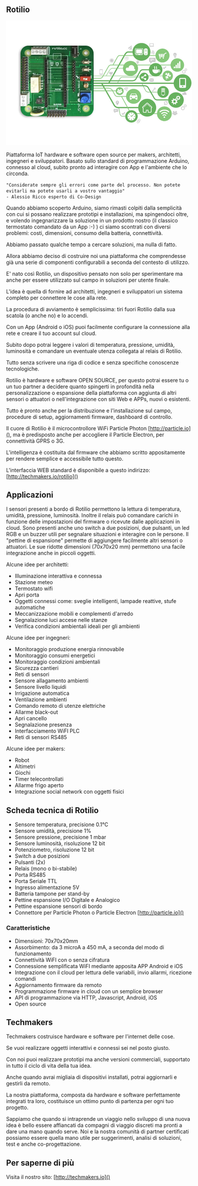 ## Rotilio

![Rotilio, piattaforma IoT hw e sw open source](./images/tm_rotilio.jpg "Rotilio")

Piattaforma IoT hardware e software open source per makers, architetti, ingegneri e sviluppatori.
Basato sullo standard di programmazione Arduino, connesso al cloud, subito pronto ad interagire con App e l'ambiente che lo circonda.

```
"Considerate sempre gli errori come parte del processo. Non potete evitarli ma potete usarli a vostro vantaggio" 
- Alessio Ricco esperto di Co-Design
```

Quando abbiamo scoperto Arduino, siamo rimasti colpiti dalla semplicità con cui si possano realizzare prototipi e installazioni, ma spingendoci oltre, e volendo ingegnarizzare la soluzione in un prodotto nostro (il classico termostato comandato da un App :-) )  ci siamo scontrati con diversi problemi: costi, dimensioni, consumo della batteria, connettività.

Abbiamo passato qualche tempo a cercare soluzioni, ma nulla di fatto.

Allora abbiamo deciso di costruire noi una piattaforma che comprendesse già una serie di componenti configurabili a seconda del contesto di utilizzo.

E' nato così Rotilio, un dispositivo pensato non solo per sperimentare ma anche per essere utilizzato sul campo in soluzioni per utente finale.

L'idea è quella di fornire ad architetti, ingegneri e sviluppatori un sistema completo per connettere le cose alla rete.

La procedura di avviamento è semplicissima: tiri fuori Rotilio dalla sua scatola (o anche no) e lo accendi.

Con un App (Android o iOS) puoi facilmente configurare la connessione alla rete e creare il tuo account sul cloud.

Subito dopo potrai leggere i valori di temperatura, pressione, umidità, luminosità e comandare un eventuale utenza collegata al relais di Rotilio.

Tutto senza scrivere una riga di codice e senza specifiche conoscenze tecnologiche.

Rotilio è hardware e software OPEN SOURCE, per questo potrai essere tu o un tuo partner a decidere quanto spingerti in profondità nella personalizzazione o espansione della piattaforma con aggiunta di altri sensori o attuatori o nell'integrazione con siti Web e APPs, nuovi o esistenti.

Tutto è pronto anche per la distribuzione e l'installazione sul campo, procedure di setup, aggiornamenti firmware, dashboard di controllo.

Il cuore di Rotilio è il microcontrollore WiFi Particle Photon [http://particle.io](), ma è predisposto anche per accogliere il Particle Electron, per connettività GPRS o 3G.

L'intelligenza è costituita dal firmware che abbiamo scritto appositamente per rendere semplice e accessibile tutto questo.

L'interfaccia WEB standard è disponibile a questo indirizzo: [http://techmakers.io/rotilio]()

## Applicazioni

I sensori presenti a bordo di Rotilio permettono la lettura di temperatura, umidità, pressione, luminosità. Inoltre il relais può comandare carichi in funzione delle impostazioni del firmware o ricevute dalle applicazioni in cloud.
Sono presenti anche uno switch a due posizioni, due pulsanti, un led RGB e un buzzer utili per segnalare situazioni e interagire con le persone.
Il "pettine di espansione" permette di aggiungere facilmente altri sensori o attuatori.
Le sue ridotte dimensioni (70x70x20 mm) permettono una facile integrazione anche in piccoli oggetti.


Alcune idee per architetti:

- Illuminazione interattiva e connessa
- Stazione meteo
- Termostato wifi
- Apri porta
- Oggetti connessi come: sveglie intelligenti, lampade reattive, stufe automatiche
- Meccanizzazione mobili e complementi d'arredo
- Segnalazione luci accese nelle stanze
- Verifica condizioni ambientali ideali per gli ambienti

Alcune idee per ingegneri:

- Monitoraggio produzione energia rinnovabile
- Monitoraggio consumi energetici
- Monitoraggio condizioni ambientali
- Sicurezza cantieri
- Reti di sensori
- Sensore allagamento ambienti
- Sensore livello liquidi
- Irrigazione automatica
- Ventilazione ambienti
- Comando remoto di utenze elettriche
- Allarme black-out
- Apri cancello
- Segnalazione presenza
- Interfacciamento WiFI PLC
- Reti di sensori RS485

Alcune idee per makers:

- Robot
- Altimetri
- Giochi
- Timer telecontrollati
- Allarme frigo aperto
- Integrazione social network con oggetti fisici


## Scheda tecnica di Rotilio

- Sensore temperatura, precisione 0.1°C
- Sensore umidità, precisione 1%
- Sensore pressione,  precisione 1 mbar
- Sensore luminosità, risoluzione 12 bit
- Potenziometro, risoluzione 12 bit
- Switch a due posizioni
- Pulsanti (2x)
- Relais (mono o bi-stabile)
- Porta RS485
- Porta Seriale TTL
- Ingresso alimentazione 5V
- Batteria tampone per stand-by
- Pettine espansione I/O Digitale e Analogico
- Pettine espansione sensori di bordo
- Connettore per Particle Photon o Particle Electron [http://particle.io]()

### Caratteristiche

- Dimensioni: 70x70x20mm
- Assorbimento: da 3 microA a 450 mA, a seconda del modo di funzionamento
- Connettività WiFI con o senza cifratura
- Connessione semplificata WiFI mediante apposita APP Android e iOS
- Integrazione con il cloud per lettura delle variabili, invio allarmi, ricezione comandi
- Aggiornamento firmware da remoto
- Programmazione firmware in cloud con un semplice browser
- API di programmazione via HTTP, Javascript, Android, iOS
- Open source

## Techmakers

Techmakers costruisce hardware e software per l'internet delle cose.

Se vuoi realizzare oggetti interattivi e connessi sei nel posto giusto.

Con noi puoi realizzare prototipi ma anche versioni commerciali, supportato in tutto il ciclo di vita della tua idea. 

Anche quando avrai migliaia di dispositivi installati, potrai aggiornarli e gestirli da remoto.

La nostra piattaforma, composta da hardware e software perfettamente integrati tra loro, costituisce un ottimo punto di partenza per ogni tuo progetto. 

Sappiamo che quando si intraprende un viaggio nello sviluppo di una nuova idea è bello essere affiancati da compagni di viaggio discreti ma pronti a dare una mano quando serve. 
Noi e la nostra comunità di partner certificati possiamo essere quella mano utile per suggerimenti, analisi di soluzioni, test e anche co-progettazione.

## Per saperne di più

Visita il nostro sito: [http://techmakers.io]()
